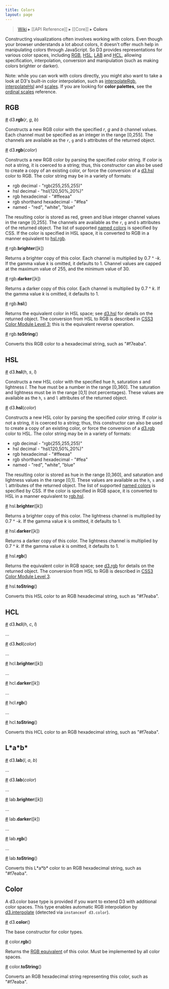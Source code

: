 ```yaml
---
title: Colors
layout: page
---
```


> [Wiki](Home) ▸ [[API Reference]] ▸ [[Core]] ▸ **Colors**

Constructing visualizations often involves working with colors. Even though your browser understands a lot about colors, it doesn't offer much help in manipulating colors through JavaScript. So D3 provides representations for various color spaces, including [RGB](http://en.wikipedia.org/wiki/RGB_color_model), [HSL](http://en.wikipedia.org/wiki/HSL_and_HSV), [LAB](http://en.wikipedia.org/wiki/Lab_color_space) and [HCL](https://en.wikipedia.org/wiki/CIELUV_color_space#Cylindrical_representation), allowing specification, interpolation, conversion and manipulation (such as making colors brighter or darker).

Note: while you can work with colors directly, you might also want to take a look at D3's built-in color interpolation, such as [interpolateRgb](Transitions#d3_interpolateRgb), [interpolateHsl](Transitions#d3_interpolateHsl) and [scales](Scales). If you are looking for **color palettes**, see the [ordinal scales](Ordinal-Scales) reference.

## RGB

<a name="d3_rgb" href="#d3_rgb">#</a> d3.<b>rgb</b>(<i>r</i>, <i>g</i>, <i>b</i>)

Constructs a new RGB color with the specified *r*, *g* and *b* channel values. Each channel must be specified as an integer in the range [0,255]. The channels are available as the `r`, `g` and `b` attributes of the returned object.

<a href="#d3_rgb">#</a> d3.<b>rgb</b>(<i>color</i>)

Constructs a new RGB color by parsing the specified *color* string. If *color* is not a string, it is coerced to a string; thus, this constructor can also be used to create a copy of an existing color, or force the conversion of a [d3.hsl](#d3_hsl) color to RGB. The color string may be in a variety of formats:

* rgb decimal - "rgb(255,255,255)"
* hsl decimal - "hsl(120,50%,20%)"
* rgb hexadecimal - "#ffeeaa"
* rgb shorthand hexadecimal - "#fea"
* named - "red", "white", "blue"

The resulting color is stored as red, green and blue integer channel values in the range [0,255]. The channels are available as the `r`, `g` and `b` attributes of the returned object. The list of supported [named colors](http://www.w3.org/TR/SVG/types.html#ColorKeywords) is specified by CSS. If the color is specified in HSL space, it is converted to RGB in a manner equivalent to [hsl.rgb](#hsl_rgb).

<a name="rgb_brighter" href="#rgb_brighter">#</a> rgb.<b>brighter</b>([<i>k</i>])

Returns a brighter copy of this color. Each channel is multiplied by 0.7 ^ *-k*. If the gamma value *k* is omitted, it defaults to 1. Channel values are capped at the maximum value of 255, and the minimum value of 30.

<a name="rgb_darker" href="#rgb_darker">#</a> rgb.<b>darker</b>([<i>k</i>])

Returns a darker copy of this color. Each channel is multiplied by 0.7 ^ *k*. If the gamma value *k* is omitted, it defaults to 1.

<a name="rgb_hsl" href="#rgb_hsl">#</a> rgb.<b>hsl</b>()

Returns the equivalent color in HSL space; see [d3.hsl](#d3_hsl) for details on the returned object. The conversion from HSL to RGB is described in [CSS3 Color Module Level 3](http://www.w3.org/TR/css3-color/#hsl-color); this is the equivalent reverse operation.

<a name="rgb_toString" href="#rgb_toString">#</a> rgb.<b>toString</b>()

Converts this RGB color to a hexadecimal string, such as "#f7eaba".

## HSL

<a name="d3_hsl" href="#d3_hsl">#</a> d3.<b>hsl</b>(<i>h</i>, <i>s</i>, <i>l</i>)

Constructs a new HSL color with the specified hue *h*, saturation *s* and lightness *l*. The hue must be a number in the range [0,360]. The saturation and lightness must be in the range [0,1] <span>(not percentages)</span>. These values are available as the `h`, `s` and `l` attributes of the returned object.

<a href="#d3_hsl">#</a> d3.<b>hsl</b>(<i>color</i>)

Constructs a new HSL color by parsing the specified *color* string. If *color* is not a string, it is coerced to a string; thus, this constructor can also be used to create a copy of an existing color, or force the conversion of a [d3.rgb](#d3_rgb) color to HSL. The color string may be in a variety of formats:

* rgb decimal - "rgb(255,255,255)"
* hsl decimal - "hsl(120,50%,20%)"
* rgb hexadecimal - "#ffeeaa"
* rgb shorthand hexadecimal - "#fea"
* named - "red", "white", "blue"

The resulting color is stored as hue in the range [0,360], and saturation and lightness values in the range [0,1]. These values are available as the `h`, `s` and `l` attributes of the returned object. The list of supported [named colors](http://www.w3.org/TR/SVG/types.html#ColorKeywords) is specified by CSS. If the color is specified in RGB space, it is converted to HSL in a manner equivalent to [rgb.hsl](#rgb_hsl).

<a name="hsl_brighter" href="#hsl_brighter">#</a> hsl.<b>brighter</b>([<i>k</i>])

Returns a brighter copy of this color. The lightness channel is multiplied by 0.7 ^ *-k*. If the gamma value *k* is omitted, it defaults to 1.

<a name="hsl_darker" href="#hsl_darker">#</a> hsl.<b>darker</b>([<i>k</i>])

Returns a darker copy of this color. The lightness channel is multiplied by 0.7 ^ *k*. If the gamma value *k* is omitted, it defaults to 1.

<a name="hsl_rgb" href="#hsl_rgb">#</a> hsl.<b>rgb</b>()

Returns the equivalent color in RGB space; see [d3.rgb](#d3_rgb) for details on the returned object. The conversion from HSL to RGB is described in [CSS3 Color Module Level 3](http://www.w3.org/TR/css3-color/#hsl-color).

<a name="hsl_toString" href="#hsl_toString">#</a> hsl.<b>toString</b>()

Converts this HSL color to an RGB hexadecimal string, such as "#f7eaba".

## HCL

<a name="d3_hcl" href="#d3_hcl">#</a> d3.<b>hcl</b>(<i>h</i>, <i>c</i>, <i>l</i>)

…

<a href="#d3_hcl">#</a> d3.<b>hcl</b>(<i>color</i>)

…

<a name="hcl_brighter" href="#hcl_brighter">#</a> hcl.<b>brighter</b>([<i>k</i>])

…

<a name="hcl_darker" href="#hcl_darker">#</a> hcl.<b>darker</b>([<i>k</i>])

…

<a name="hcl_rgb" href="#hcl_rgb">#</a> hcl.<b>rgb</b>()

…

<a name="hcl_toString" href="#hcl_toString">#</a> hcl.<b>toString</b>()

Converts this HCL color to an RGB hexadecimal string, such as "#f7eaba".

## L\*a\*b\*

<a name="d3_lab" href="#d3_lab">#</a> d3.<b>lab</b>(<i>l</i>, <i>a</i>, <i>b</i>)

…

<a href="#d3_lab">#</a> d3.<b>lab</b>(<i>color</i>)

…

<a name="lab_brighter" href="#lab_brighter">#</a> lab.<b>brighter</b>([<i>k</i>])

…

<a name="lab_darker" href="#lab_darker">#</a> lab.<b>darker</b>([<i>k</i>])

…

<a name="lab_rgb" href="#lab_rgb">#</a> lab.<b>rgb</b>()

…

<a name="lab_toString" href="#lab_toString">#</a> lab.<b>toString</b>()

Converts this L\*a\*b\* color to an RGB hexadecimal string, such as "#f7eaba".

## Color

A d3.color base type is provided if you want to extend D3 with additional color spaces. This type enables automatic RGB interpolation by [d3.interpolate](Transitions#d3_interpolate) (detected via `instanceof d3.color`).

<a name="d3_color" href="#d3_color">#</a> d3.<b>color</b>()

The base constructor for color types.

<a name="rgb" href="#rgb">#</a> color.<b>rgb</b>()

Returns the [RGB equivalent](#d3_rgb) of this color. Must be implemented by all color spaces.

<a name="toString" href="#toString">#</a> color.<b>toString</b>()

Converts an RGB hexadecimal string representing this color, such as "#f7eaba".

